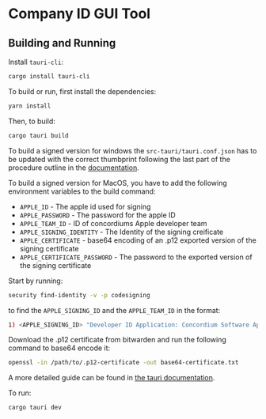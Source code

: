 # Company ID GUI Tool

## Building and Running

Install `tauri-cli`:

```bash
cargo install tauri-cli
```

To build or run, first install the dependencies:

```bash
yarn install
```

Then, to build:

```bash
cargo tauri build
```

To build a signed version for windows the `src-tauri/tauri.conf.json` has to be updated with the correct thumbprint following the last part of the procedure outline in the [documentation](https://tauri.app/v1/guides/distribution/sign-windows#c-prepare-variables).

To build a signed version for MacOS, you have to add the following environment variables to the build command:
* `APPLE_ID` - The apple id used for signing
* `APPLE_PASSWORD` - The password for the apple ID
* `APPLE_TEAM_ID` - ID of concordiums Apple developer team
* `APPLE_SIGNING_IDENTITY` - The Identity of the signing creificate
* `APPLE_CERTIFICATE` - base64 encoding of an .p12 exported version of the signing certificate
* `APPLE_CERTIFICATE_PASSWORD` - The password to the exported version of the signing certificate

Start by running:
```bash
security find-identity -v -p codesigning
```
to find the `APPLE_SIGNING_ID` and the `APPLE_TEAM_ID` in the format:
```bash
1) <APPLE_SIGNING_ID> "Developer ID Application: Concordium Software Aps (<APPLE_TEAM_ID>)"
```
Download the .p12 certificate from bitwarden and run the following command to base64 encode it:
```bash
openssl -in /path/to/.p12-certificate -out base64-certificate.txt
```
A more detailed guide can be found in [the tauri documentation](https://tauri.app/v1/guides/distribution/sign-macos).

To run:

```bash
cargo tauri dev
```
